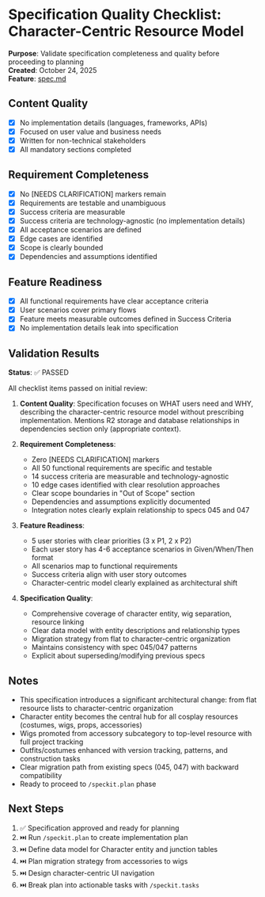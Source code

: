 # Specification Quality Checklist: Character-Centric Resource Model

**Purpose**: Validate specification completeness and quality before proceeding to planning  
**Created**: October 24, 2025  
**Feature**: [spec.md](../spec.md)

## Content Quality

- [x] No implementation details (languages, frameworks, APIs)
- [x] Focused on user value and business needs
- [x] Written for non-technical stakeholders
- [x] All mandatory sections completed

## Requirement Completeness

- [x] No [NEEDS CLARIFICATION] markers remain
- [x] Requirements are testable and unambiguous
- [x] Success criteria are measurable
- [x] Success criteria are technology-agnostic (no implementation details)
- [x] All acceptance scenarios are defined
- [x] Edge cases are identified
- [x] Scope is clearly bounded
- [x] Dependencies and assumptions identified

## Feature Readiness

- [x] All functional requirements have clear acceptance criteria
- [x] User scenarios cover primary flows
- [x] Feature meets measurable outcomes defined in Success Criteria
- [x] No implementation details leak into specification

## Validation Results

**Status**: ✅ PASSED

All checklist items passed on initial review:

1. **Content Quality**: Specification focuses on WHAT users need and WHY, describing the character-centric resource model without prescribing implementation. Mentions R2 storage and database relationships in dependencies section only (appropriate context).

2. **Requirement Completeness**: 
   - Zero [NEEDS CLARIFICATION] markers
   - All 50 functional requirements are specific and testable
   - 14 success criteria are measurable and technology-agnostic
   - 10 edge cases identified with clear resolution approaches
   - Clear scope boundaries in "Out of Scope" section
   - Dependencies and assumptions explicitly documented
   - Integration notes clearly explain relationship to specs 045 and 047

3. **Feature Readiness**:
   - 5 user stories with clear priorities (3 x P1, 2 x P2)
   - Each user story has 4-6 acceptance scenarios in Given/When/Then format
   - All scenarios map to functional requirements
   - Success criteria align with user story outcomes
   - Character-centric model clearly explained as architectural shift

4. **Specification Quality**:
   - Comprehensive coverage of character entity, wig separation, resource linking
   - Clear data model with entity descriptions and relationship types
   - Migration strategy from flat to character-centric organization
   - Maintains consistency with spec 045/047 patterns
   - Explicit about superseding/modifying previous specs

## Notes

- This specification introduces a significant architectural change: from flat resource lists to character-centric organization
- Character entity becomes the central hub for all cosplay resources (costumes, wigs, props, accessories)
- Wigs promoted from accessory subcategory to top-level resource with full project tracking
- Outfits/costumes enhanced with version tracking, patterns, and construction tasks
- Clear migration path from existing specs (045, 047) with backward compatibility
- Ready to proceed to `/speckit.plan` phase

## Next Steps

1. ✅ Specification approved and ready for planning
2. ⏭️  Run `/speckit.plan` to create implementation plan
3. ⏭️  Define data model for Character entity and junction tables
4. ⏭️  Plan migration strategy from accessories to wigs
5. ⏭️  Design character-centric UI navigation
6. ⏭️  Break plan into actionable tasks with `/speckit.tasks`

